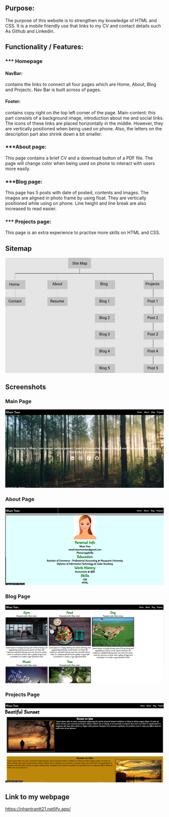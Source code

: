 ## Purpose: 
The purpose of this website is to strengthen my knowledge of HTML and CSS. It is a mobile friendly use that links to my CV and contact details such As Github and Linkedin.
## Functionality / Features: 
### *** Homepage
#### NavBar: 
contains the links to connect all four pages which are Home, About, Blog and Projectc. Nav Bar is built across of pages.

#### Footer: 
contains copy right on the top left corner of the page.
Main-content: this part consists of a background image, introduction about me and social links. The icons of these links are placed horizontally in the middle. However, they are vertically positioned when being used on phone. Also, the letters on the description part also shrink down a bit smaller. 

### ***About page: 
This page contains a brief CV and a download button of a PDF file. The page will change color when being used on phone to interact with users more easily.

### ***Blog page: 
This page has 5 posts with date of posted, contents and images. The images are aligned in photo frame by using float. They are vertically positioned while using on phone. Line height and line break are also increased to read easier.

### *** Projects page: 
This page is an extra experience to practise more skills on HTML and CSS.


## Sitemap
![](Site%20map.jpg)

## Screenshots
### Main Page
![](index.png)
### About Page
![](aboutpage.png)
### Blog Page
![](blogpage.png)
### Projects Page
![](projectpage.png)

## Link to my webpage
https://nhantrantt21.netlify.app/
